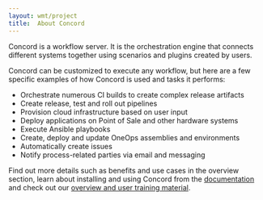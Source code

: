 ```yaml
---
layout: wmt/project
title:  About Concord
---
```


Concord is a workflow server. It is the orchestration engine that connects
different systems together using scenarios and plugins created by
users.

Concord can be customized to execute any workflow, but here are a
few specific examples of how Concord is used and tasks it performs:

- Orchestrate numerous CI builds to create complex release artifacts
- Create release, test and roll out pipelines
- Provision cloud infrastructure based on user input
- Deploy applications on Point of Sale and other hardware systems
- Execute Ansible playbooks
- Create, deploy and update OneOps assemblies and environments
- Automatically create issues
- Notify process-related parties via email and messaging

Find out more details such as benefits and use cases in the overview section,
learn about installing and using Concord from the [documentation](./docs/index.html) and
check out our [overview and user training material](./training.html).

